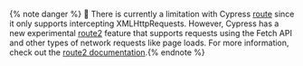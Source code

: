 {% note danger %}
🚨 There is currently a limitation with Cypress [route](/api/commands/route.html) since it only supports intercepting XMLHttpRequests. However, Cypress has a new experimental [route2](/api/commands/route2.html) feature that supports requests using the Fetch API and other types of network requests like page loads. For more information, check out the [route2 documentation](/api/commands/route2.html).{% endnote %}
